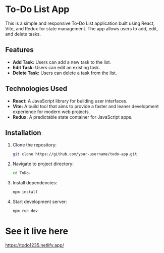 # To-Do List App

This is a simple and responsive To-Do List application built using React, Vite, and Redux for state management. The app allows users to add, edit, and delete tasks.

## Features

- **Add Task:** Users can add a new task to the list.
- **Edit Task:** Users can edit an existing task.
- **Delete Task:** Users can delete a task from the list.

## Technologies Used

- **React:** A JavaScript library for building user interfaces.
- **Vite:** A build tool that aims to provide a faster and leaner development experience for modern web projects.
- **Redux:** A predictable state container for JavaScript apps.

## Installation

1. Clone the repository:
   ```bash
   git clone https://github.com/your-username/todo-app.git
2. Navigate to project directory:
   ```bash
   cd ToDo-
3. Install dependencies:
   ```bash
   npm install
4. Start development server:
   ```bash
   npm run dev

# See it live here
   https://todo1235.netlify.app/
